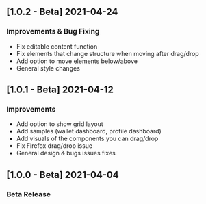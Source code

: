 ## [1.0.2 - Beta] 2021-04-24
### Improvements & Bug Fixing
- Fix editable content function
- Fix elements that change structure when moving after drag/drop
- Add option to move elements below/above
- General style changes

## [1.0.1 - Beta] 2021-04-12
### Improvements
- Add option to show grid layout
- Add samples (wallet dashboard, profile dashboard)
- Add visuals of the components you can drag/drop
- Fix Firefox drag/drop issue
- General design & bugs issues fixes

## [1.0.0 - Beta] 2021-04-04
### Beta Release

